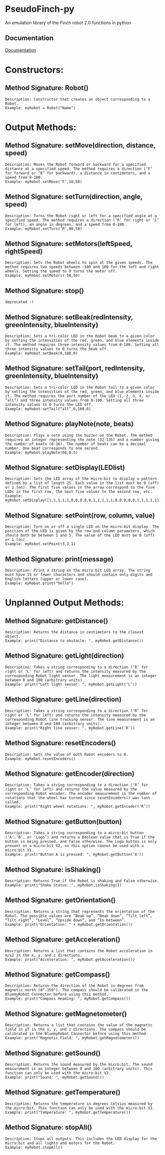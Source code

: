 
# PseudoFinch-py

An emulation library of the Finch robot 2.0 functions in python


## Documentation

[Documentation](https://quarksay.github.io/PseudoFinch-py/)

# Constructors: 
## Method Signature: Robot()
    Description: Constructor that creates an object corresponding to a Robot.
    Example: myRobot = Robot("Name")

# Output Methods: 

## Method Signature: setMove(direction, distance, speed)
    Description: Moves the Robot forward or backward for a specified distance at a specified speed. The method requires a direction (‘F’ for forward or ‘B’ for backward), a distance in centimeters, and a speed from 0-100.
    Example: myRobot.setMove(‘F’,10,50)

## Method Signature: setTurn(direction, angle, speed)
    Description: Turns the Robot right or left for a specified angle at a specified speed. The method requires a direction (‘R’ for right or ‘L’ for left), an angle in degrees, and a speed from 0-100.
    Example: myRobot.setTurn(‘R’,90,50)

## Method Signature: setMotors(leftSpeed, rightSpeed)
    Description: Sets the Robot wheels to spin at the given speeds. The method requires two speeds between -100 and 100 for the left and right wheels. Setting the speed to 0 turns the motor off.
    Example: myRobot.setMotors(-50,50)

## Method Signature: stop()
    deprecated :(

## Method Signature: setBeak(redIntensity, greenIntensity, blueIntensity)
    Description: Sets a tri-color LED in the Robot beak to a given color by setting the intensities of the red, green, and blue elements inside it. The method requires three intensity values from 0-100. Setting all three intensity values to 0 turns the beak off.
    Example: myRobot.setBeak(0,100,0)

## Method Signature: setTail(port, redIntensity, greenIntensity, blueIntensity)
    Description: Sets a tri-color LED in the Robot tail to a given color by setting the intensities of the red, green, and blue elements inside it. The method requires the port number of the LED (1, 2, 3, 4, or “all”) and three intensity values from 0-100. Setting all three intensity values to 0 turns the LED off.
    Example: myRobot.setTail(“all”,0,100,0)

## Method Signature: playNote(note, beats)
    Description: Plays a note using the buzzer on the Robot. The method requires an integer representing the note (32-135) and a number giving the number of beats (0-16). The number of beats can be a decimal number. One beat corresponds to one second.
    Example: myRobot.playNote(60,0.5)

## Method Signature: setDisplay(LEDlist)
    Description: Sets the LED array of the micro:bit to display a pattern defined by a list of length 25. Each value in the list must be 0 (off) or 1 (on). The first five values in the array correspond to the five LEDs in the first row, the next five values to the second row, etc.
    Example: myRobot.setDisplay([1,1,1,1,1,0,0,0,0,0,1,1,1,1,1,0,0,0,0,0,1,1,1,1,1])

## Method Signature: setPoint(row, column, value)
    Description: Turn on or off a single LED on the micro:bit display. The position of the LED is given by the row and column parameters, which should both be between 1 and 5. The value of the LED must be 0 (off) or 1 (on).
    Example: myRobot.setPoint(3,3,1)

## Method Signature: print(message)
    Description: Print a string on the micro:bit LED array. The string must have 15 or fewer characters and should contain only digits and English letters (upper or lower case).
    Example: myRobot.print("hello")


# Unplanned Output Methods: 

 ## Method Signature: getDistance()
    Description: Returns the distance in centimeters to the closest object.
    Example: print("Distance to obstacle: ", myRobot.getDistance())

## Method Signature: getLight(direction)
    Description: Takes a string corresponding to a direction (‘R’ for right or ‘L’ for left) and returns the intensity measured by the corresponding Robot light sensor. The light measurement is an integer between 0 and 100 (arbitrary units).
    Example: print("Left light sensor: ", myRobot.getLight(‘L’))

## Method Signature: getLine(direction)
    Description: Takes a string corresponding to a direction (‘R’ for right or ‘L’ for left) and returns the intensity measured by the corresponding Robot line tracking sensor. The line measurement is an integer between 0 and 100 (arbitrary units).
    Example: print("Right line sensor: ", myRobot.getLine(‘R’))

## Method Signature: resetEncoders()
    Description: Sets the value of both Robot encoders to 0.
    Example: myRobot.resetEncoders()

## Method Signature: getEncoder(direction)
    Description: Takes a string corresponding to a direction (‘R’ for right or ‘L’ for left) and returns the value measured by the corresponding Robot encoder. The encoder measurement is the number of rotations that the wheel has turned since resetEncoders() was last called.
    Example: print("Right wheel rotations: ", myRobot.getEncoder(‘R’))

## Method Signature: getButton(button)
    Description: Takes a string corresponding to a micro:bit button (‘A’,‘B’, or ‘Logo’) and returns a Boolean value that is True if the button is being pressed, and False otherwise. The Logo button is only present on a micro:bit V2, so this option cannot be used with a micro:bit V1.
    Example: print("Button A is pressed: ", myRobot.getButton('A'))

## Method Signature: isShaking()
    Description: Returns True if the Robot is shaking and False otherwise.
    Example: print("Shake Status: ", myRobot.isShaking())

## Method Signature: getOrientation()
    Description: Returns a string that represents the orientation of the Robot. The possible values are “Beak up”, “Beak down”, “Tilt left”, “Tilt right”, “Level”, “Upside down”, and “In between”.
    Example: print("Orientation: " + myRobot.getOrientation())

## Method Signature: getAcceleration()
    Description: Returns a list that contains the Robot acceleration in m/s2 in the x, y, and z directions.
    Example: print("Acceleration: ", myRobot.getAcceleration())

## Method Signature: getCompass()
    Description: Returns the direction of the Robot in degrees from magnetic north (0°-359°). The compass should be calibrated in the BluemyRobot Connector before using this method.
    Example: print("Compass Heading: ", myRobot.getCompass())

## Method Signature: getMagnetometer()
    Description: Returns a list that contains the value of the magnetic field in µT in the x, y, and z directions. The compass should be calibrated in the BluemyRobot Connector before using this method.
    Example: print("Magnetic Field: ", myRobot.getMagnetometer())

## Method Signature: getSound()
    Description: Returns the sound measured by the micro:bit. The sound measurement is an integer between 0 and 100 (arbitrary units). This function can only be used with the micro:bit V2.
    Example: print("Sound: ", myRobot.getSound())

## Method Signature: getTemperature()
    Description: Returns the temperature in degrees Celsius measured by the micro:bit. This function can only be used with the micro:bit V2.
    Example: print("Temperature: ", myRobot.getTemperature())

## Method Signature: stopAll()
    Description: Stops all outputs. This includes the LED display for the micro:bit and all lights and motors for the Robot.
    Example: myRobot.stopAll()
